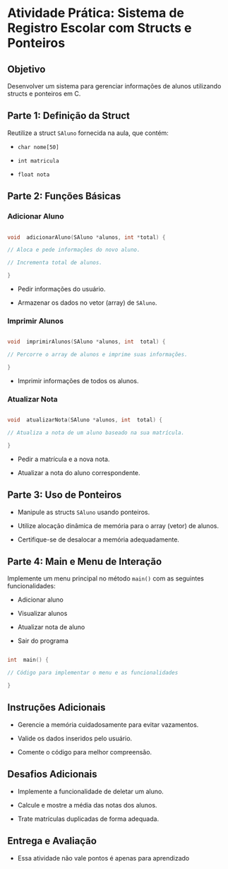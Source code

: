
  

# Atividade Prática: Sistema de Registro Escolar com Structs e Ponteiros

  

## Objetivo

Desenvolver um sistema para gerenciar informações de alunos utilizando structs e ponteiros em C.

  

## Parte 1: Definição da Struct

Reutilize a struct `SAluno` fornecida na aula, que contém:

-  `char nome[50]`

-  `int matricula`

-  `float nota`

  

## Parte 2: Funções Básicas

### Adicionar Aluno

```c

void  adicionarAluno(SAluno *alunos, int *total) {

// Aloca e pede informações do novo aluno.

// Incrementa total de alunos.

}

```

- Pedir informações do usuário.

- Armazenar os dados no vetor (array) de `SAluno`.

  

### Imprimir Alunos

```c

void  imprimirAlunos(SAluno *alunos, int  total) {

// Percorre o array de alunos e imprime suas informações.

}

```

- Imprimir informações de todos os alunos.

  

### Atualizar Nota

```c

void  atualizarNota(SAluno *alunos, int  total) {

// Atualiza a nota de um aluno baseado na sua matrícula.

}

```

- Pedir a matrícula e a nova nota.

- Atualizar a nota do aluno correspondente.

  

## Parte 3: Uso de Ponteiros

- Manipule as structs `SAluno` usando ponteiros.

- Utilize alocação dinâmica de memória para o array (vetor) de alunos.

- Certifique-se de desalocar a memória adequadamente.

  

## Parte 4: Main e Menu de Interação

Implemente um menu principal no método `main()` com as seguintes funcionalidades:

- Adicionar aluno

- Visualizar alunos

- Atualizar nota de aluno

- Sair do programa

  

```c

int  main() {

// Código para implementar o menu e as funcionalidades

}

```

  

## Instruções Adicionais

- Gerencie a memória cuidadosamente para evitar vazamentos.

- Valide os dados inseridos pelo usuário.

- Comente o código para melhor compreensão.

  

## Desafios Adicionais

- Implemente a funcionalidade de deletar um aluno.

- Calcule e mostre a média das notas dos alunos.

- Trate matrículas duplicadas de forma adequada.

  

## Entrega e Avaliação

- Essa atividade não vale pontos é apenas para aprendizado